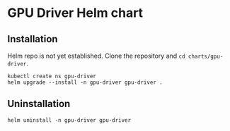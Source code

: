 # GPU Driver Helm chart

## Installation

Helm repo is not yet established. Clone the repository and `cd charts/gpu-driver`.

```shell
kubectl create ns gpu-driver
helm upgrade --install -n gpu-driver gpu-driver .
```

## Uninstallation

```shell
helm uninstall -n gpu-driver gpu-driver
```


